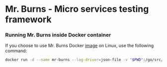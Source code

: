 # Mr. Burns - Micro services testing framework
### Running Mr. Burns inside Docker container
If you choose to use Mr. Burns Docker [image](https://hub.docker.com/r/gaiaadm/mr-burns/) on Linux, use the following command:
```bash
docker run -d --name mr-burns --log-driver=json-file -v "$PWD":/go/src/github.com/gaia-adm/mr-burns -v /var/run/docker.sock:/var/run/docker.sock -v /tmp:/tmp --link mr-burns-distributor:distributor-link gaiaadm/mr-burns
```
